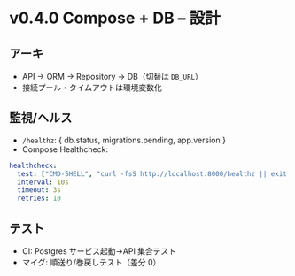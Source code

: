 # v0.4.0 Compose + DB – 設計

## アーキ

- API → ORM → Repository → DB（切替は `DB_URL`）
- 接続プール・タイムアウトは環境変数化

## 監視/ヘルス

- `/healthz`: { db.status, migrations.pending, app.version }
- Compose Healthcheck:

```yaml
healthcheck:
  test: ["CMD-SHELL", "curl -fsS http://localhost:8000/healthz || exit 1"]
  interval: 10s
  timeout: 3s
  retries: 10
```

## テスト

- CI: Postgres サービス起動→API 集合テスト
- マイグ: 順送り/巻戻しテスト（差分 0）
